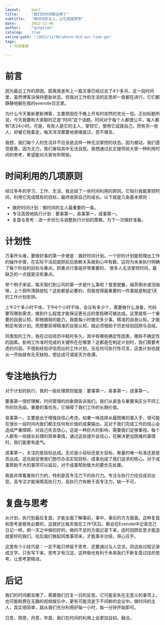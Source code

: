 ```yaml
---
layout:     post
title:      "我们的时间都去哪了"
subtitle:   "做时间的主人，让它成就梦想"
date:       2022-11-06
author:     "qingtian"
catalog:    true
valine-path: '/2022/11/06/where-did-our-time-go/'
tags:
  - 时间管理

---
```


# 前言

因为最近工作的原因，距离我发布上一篇文章已经过去了4个多月。这一段时间里，虽然博客没保持更新状态，但我对工作和生活的反思却一直都在进行，它们都静静地躺在我的evenote日志里。

为什么今天重新更新博客，主要原因在于晚上开车时突然的灵光一现。正如标题所说，今天我要和大家聊的正是“时间”这个话题。时间对于每个人都很公平，每人都有1天24小时。可是，有些人是它的主人，掌控它，使用它成就自己。而有另一些人，却被它拖着走，每天浑浑噩噩地艰难度过，苦不堪言。

我想，我们每个人的生活并不应该是这样一种无法掌控的状态。因为被动，我们感觉疲惫，因为无力，我们身陷其中无法自拔。我想通过此文提供给大家一种利用时间的参考，希望能对大家有所帮助。

# 时间利用的几项原则

经过多年的学习、工作、生活，我总结了一些时间利用的原则。它指引我能掌控时间，利用它完成既有的目标，最终收获自己的成长。以下就是几条基本原则：

- 做好时间计划：做时间的主人最重要的一条。
- 专注高效地执行计划：要事第一，易事第一，成事第一。
- 复盘与思考：进一步优化与调整执行计划的策略，为下一次做好准备。

# 计划性

万事开头难，要做好事的第一步便是：做好时间计划。一个好的计划能梳理出工作的操作步骤，在实际干活前就把前后依赖关系做到心中有数，这将为未来执行明确了每个阶段的目标与重点。抓重点行事是非常重要的， 很多人无法掌控时间，最缺乏的一点就是没有重点。

举个例子来说，每天我们到公司的第一步是什么事呢？食堂就餐，端茶倒水或泡咖啡，上个厕所清肠放松？这些都是必要的，但我觉得最重要的一件事就是制定1天的工作计划安排。

上午2个多小时干啥，下午6个小时干啥，会议有多少个，需要做什么准备，代码要写哪些需求，做到什么程度才能保证更长远的里程碑可被达成。这里就有一个重要的自我认知，即根据我的能力，我能每小时做完多少事。精准的自我认知，才能制定有效计划。而想要获得精准的自我认知，就必须借助于历史经验回顾与总结。

同类型的工作，我在过往经历中耗时多久，其中有哪些确定性因素，哪些不确定性的因素。影响工作准时完成的关键所在在哪里？这都是在制定计划时，我们需要考虑的内容。不借助经验评估而出的工作计划，无任何可执行性可言，这类计划也就从一开始就有先天缺陷，想达成可谓是天方夜谭。

# 专注地执行力

对于计划的执行，我的一般处理原则就是：要事第一，易事第一，成事第一。

要事第一很好理解，时间管理的四象限告诉我们，我们从紧急与重要来区分不同工作的优先级。重要的事优先，它保障了我们工作的长期价值。

易事第一，主要是出于增强自信心考虑。如果一味选择从最困难的事入手，很可能在很长一段时间内我们都无任何有价值的成果输出。这对于我们完成工作的信心会造成严重障碍，对自己失去信心，这是一种巨大的影响，需要我们足够重视。每个人都有一些擅长处理的简单事情，通过这些提升自信心，在解决更加困难的事情时，我们能更有底气。

成事第一，关注的是目标达成。无论是小目标还是大目标，衡量的唯一标准还是是否达成。这也就促使我们想尽办法实现目标，成事也成了我们追求的核心。对于成事帮助不大的事项可以延后，对于成事帮助极大的要优先处置。

我是非常看重执行力的，特别是高专注力下的执行力。专注与执行力往往成对出现，高专注才能保障高执行力，高执行力有赖于高专注力，缺一不可。

# 复盘与思考

从计划，执行到最后复盘，才能全面了解事前，事中，事后的方方面面。这种复盘和思考是极有必要的，这就好比每天我在工作1天后，都会在Evenote中记录克己日记一样。把一天之中做的好的，做的不足的方面记录下来，适时回顾反思才能造就更好的我们。往后我们做起同类事项来，才能事半功倍，得心应手。

这里有个小技巧是：一定不能只停留于思考，还要通过与人交流，将这些过程记录成文字。只有写下来，思考才有沉淀，这样做也有利于未来我们不断复盘过往的思考，让思考更精进。

# 后记

我们的时间都去哪了，需要我们日复一日的反思。它可能丢失在无意义的事项上，也可能耗费在无趣的视频娱乐中，更有可能流逝于不间断的会议中。做时间的主人，其实很简单，就从我们充分利用好每一小时，每一分钟开始即可。

日思，周思，月思，年盘，我们在时间的利用上会更加自如，融洽。